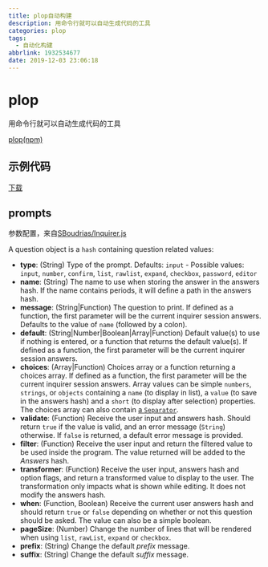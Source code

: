 ```yaml
---
title: plop自动构建
description: 用命令行就可以自动生成代码的工具
categories: plop
tags:
  - 自动化构建
abbrlink: 1932534677
date: 2019-12-03 23:06:18
---
```


# plop

 用命令行就可以自动生成代码的工具

[plop(npm)]( https://www.npmjs.com/package/plop )

## 示例代码

[下载](http://img.chensenran.top/plop-1575386228006.zip)

## prompts

参数配置，来自[SBoudrias/Inquirer.js](https://github.com/SBoudrias/Inquirer.js)

A question object is a `hash` containing question related values:

- **type**: (String) Type of the prompt. Defaults: `input` - Possible values: `input`, `number`, `confirm`, `list`, `rawlist`, `expand`, `checkbox`, `password`, `editor`
- **name**: (String) The name to use when storing the answer in the answers hash. If the name contains periods, it will define a path in the answers hash.
- **message**: (String|Function) The question to print. If defined as a function, the first parameter will be the current inquirer session answers. Defaults to the value of `name` (followed by a colon).
- **default**: (String|Number|Boolean|Array|Function) Default value(s) to use if nothing is entered, or a function that returns the default value(s). If defined as a function, the first parameter will be the current inquirer session answers.
- **choices**: (Array|Function) Choices array or a function returning a choices array. If defined as a function, the first parameter will be the current inquirer session answers. Array values can be simple `numbers`, `strings`, or `objects` containing a `name` (to display in list), a `value` (to save in the answers hash) and a `short` (to display after selection) properties. The choices array can also contain [a `Separator`](https://github.com/SBoudrias/Inquirer.js#separator).
- **validate**: (Function) Receive the user input and answers hash. Should return `true` if the value is valid, and an error message (`String`) otherwise. If `false` is returned, a default error message is provided.
- **filter**: (Function) Receive the user input and return the filtered value to be used inside the program. The value returned will be added to the *Answers* hash.
- **transformer**: (Function) Receive the user input, answers hash and option flags, and return a transformed value to display to the user. The transformation only impacts what is shown while editing. It does not modify the answers hash.
- **when**: (Function, Boolean) Receive the current user answers hash and should return `true` or `false` depending on whether or not this question should be asked. The value can also be a simple boolean.
- **pageSize**: (Number) Change the number of lines that will be rendered when using `list`, `rawList`, `expand` or `checkbox`.
- **prefix**: (String) Change the default *prefix* message.
- **suffix**: (String) Change the default *suffix* message.

